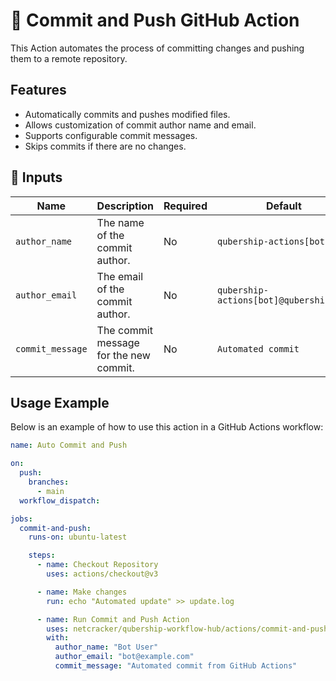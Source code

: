 # 🚀 Commit and Push GitHub Action

This Action automates the process of committing changes and pushing them to a remote repository.

## Features

- Automatically commits and pushes modified files.
- Allows customization of commit author name and email.
- Supports configurable commit messages.
- Skips commits if there are no changes.

## 📌 Inputs

| Name             | Description                            | Required | Default                               |
| ---------------- | -------------------------------------- | -------- | ------------------------------------- |
| `author_name`    | The name of the commit author.         | No       | `qubership-actions[bot]`               |
| `author_email`   | The email of the commit author.        | No       | `qubership-actions[bot]@qubership.com` |
| `commit_message` | The commit message for the new commit. | No       | `Automated commit`                    |

## Usage Example

Below is an example of how to use this action in a GitHub Actions workflow:

```yaml
name: Auto Commit and Push

on:
  push:
    branches:
      - main
  workflow_dispatch:

jobs:
  commit-and-push:
    runs-on: ubuntu-latest

    steps:
      - name: Checkout Repository
        uses: actions/checkout@v3

      - name: Make changes
        run: echo "Automated update" >> update.log

      - name: Run Commit and Push Action
        uses: netcracker/qubership-workflow-hub/actions/commit-and-push@v1.0.2
        with:
          author_name: "Bot User"
          author_email: "bot@example.com"
          commit_message: "Automated commit from GitHub Actions"
